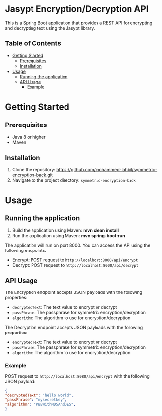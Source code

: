 # Jasypt Encryption/Decryption API

This is a Spring Boot application that provides a REST API for encrypting and decrypting text using the Jasypt library.

## Table of Contents

- [Getting Started](#getting-started)
    - [Prerequisites](#prerequisites)
    - [Installation](#installation)
- [Usage](#usage)
    - [Running the application](#running-the-application)
    - [API Usage](#api-usage)
      - [Example](#example)

# Getting Started

## Prerequisites

- Java 8 or higher
- Maven

## Installation

1. Clone the repository:  https://github.com/mohammed-lahbil/symmetric-encryption-back.git
2. Navigate to the project directory:  `symmetric-encryption-back`

# Usage

## Running the application

1. Build the application using Maven:  **mvn clean install**
2. Run the application using Maven: **mvn spring-boot:run**


The application will run on port 8000. You can access the API using the following endpoints:

- Encrypt: POST request to `http://localhost:8000/api/encrypt`
- Decrypt: POST request to `http://localhost:8000/api/decrypt`

## API Usage

The Encryption endpoint accepts JSON payloads with the following properties:

- `decryptedText`: The text value to encrypt or decrypt
- `passPhrase`: The passphrase for symmetric encryption/decryption
- `algorithm`: The algorithm to use for encryption/decryption

The Decryption endpoint accepts JSON payloads with the following properties:

- `encryptedText`: The text value to encrypt or decrypt
- `passPhrase`: The passphrase for symmetric encryption/decryption
- `algorithm`: The algorithm to use for encryption/decryption

### Example

POST request to `http://localhost:8080/api/encrypt` with the following JSON payload:

```json  
{  
"decryptedText": "hello world",  
"passPhrase": "mysecretkey",  
"algorithm": "PBEWithMD5AndDES",  
}  
```